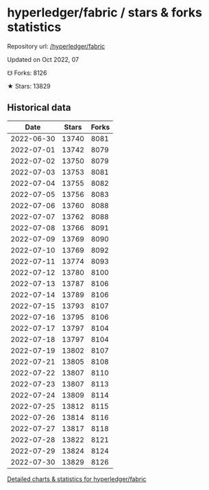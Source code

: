 # hyperledger/fabric / stars & forks statistics

Repository url: [/hyperledger/fabric](https://github.com/hyperledger/fabric)

Updated on Oct 2022, 07

☋ Forks: 8126

★ Stars: 13829

## Historical data
| Date | Stars | Forks |
|------|-------|-------|
| 2022-06-30 | 13740 | 8081 | 
| 2022-07-01 | 13742 | 8079 | 
| 2022-07-02 | 13750 | 8079 | 
| 2022-07-03 | 13753 | 8081 | 
| 2022-07-04 | 13755 | 8082 | 
| 2022-07-05 | 13756 | 8083 | 
| 2022-07-06 | 13760 | 8088 | 
| 2022-07-07 | 13762 | 8088 | 
| 2022-07-08 | 13766 | 8091 | 
| 2022-07-09 | 13769 | 8090 | 
| 2022-07-10 | 13769 | 8092 | 
| 2022-07-11 | 13774 | 8093 | 
| 2022-07-12 | 13780 | 8100 | 
| 2022-07-13 | 13787 | 8106 | 
| 2022-07-14 | 13789 | 8106 | 
| 2022-07-15 | 13793 | 8107 | 
| 2022-07-16 | 13795 | 8106 | 
| 2022-07-17 | 13797 | 8104 | 
| 2022-07-18 | 13797 | 8104 | 
| 2022-07-19 | 13802 | 8107 | 
| 2022-07-21 | 13805 | 8108 | 
| 2022-07-22 | 13807 | 8110 | 
| 2022-07-23 | 13807 | 8113 | 
| 2022-07-24 | 13809 | 8114 | 
| 2022-07-25 | 13812 | 8115 | 
| 2022-07-26 | 13814 | 8116 | 
| 2022-07-27 | 13817 | 8118 | 
| 2022-07-28 | 13822 | 8121 | 
| 2022-07-29 | 13824 | 8124 | 
| 2022-07-30 | 13829 | 8126 | 


[Detailed charts & statistics for hyperledger/fabric](https://reviewgithub.com/rep/hyperledger/fabric)
